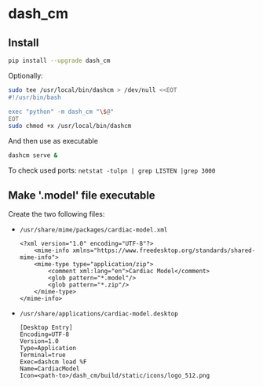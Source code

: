 # dash_cm

## Install
```bash
pip install --upgrade dash_cm
```

Optionally:
```bash
sudo tee /usr/local/bin/dashcm > /dev/null <<EOT
#!/usr/bin/bash

exec "python" -m dash_cm "\$@"
EOT
sudo chmod +x /usr/local/bin/dashcm
```

And then use as executable
```bash
dashcm serve &
```

To check used ports:
`netstat -tulpn | grep LISTEN |grep 3000`


## Make '.model' file executable

Create the two following files:


- `/usr/share/mime/packages/cardiac-model.xml`
    ```
    <?xml version="1.0" encoding="UTF-8"?>
        <mime-info xmlns="https://www.freedesktop.org/standards/shared-mime-info">
        <mime-type type="application/zip">
            <comment xml:lang="en">Cardiac Model</comment>
            <glob pattern="*.model"/>
            <glob pattern="*.zip"/>
        </mime-type>
    </mime-info>
    ```

- `/usr/share/applications/cardiac-model.desktop`
    ```
    [Desktop Entry]
    Encoding=UTF-8
    Version=1.0
    Type=Application
    Terminal=true
    Exec=dashcm load %F
    Name=CardiacModel
    Icon=<path-to>/dash_cm/build/static/icons/logo_512.png
    ```
